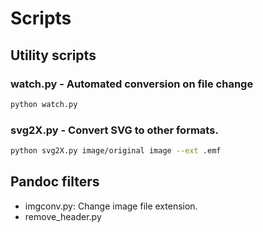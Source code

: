 # Scripts

## Utility scripts

### watch.py - Automated conversion on file change
```sh
python watch.py
```

### svg2X.py - Convert SVG to other formats.
```sh
python svg2X.py image/original image --ext .emf
```

## Pandoc filters

- imgconv.py: Change image file extension.
- remove_header.py
